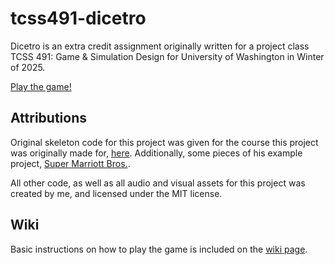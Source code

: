# tcss491-dicetro

Dicetro is an extra credit assignment originally written for a project class TCSS 491: Game & Simulation Design for University of Washington in Winter of 2025.

[Play the game!](https://westerntoad.github.io/dicetro/)

## Attributions

Original skeleton code for this project was given for the course this project was originally made for, [here](https://github.com/algorithm0r/Empty--GameEngine). Additionally, some pieces of his example project, [Super Marriott Bros.](https://github.com/algorithm0r/SuperMarioBros).

All other code, as well as all audio and visual assets for this project was created by me, and licensed under the MIT license.

## Wiki

Basic instructions on how to play the game is included on the [wiki page](https://github.com/westerntoad/dicetro/wiki).
